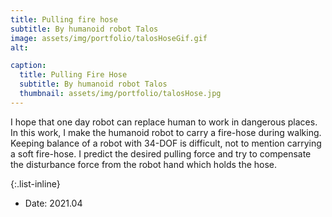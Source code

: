 ```yaml
---
title: Pulling fire hose
subtitle: By humanoid robot Talos
image: assets/img/portfolio/talosHoseGif.gif
alt: 

caption:
  title: Pulling Fire Hose
  subtitle: By humanoid robot Talos
  thumbnail: assets/img/portfolio/talosHose.jpg
---
```

I hope that one day robot can replace human to work in dangerous places. In this work, I make the humanoid robot to carry a fire-hose during walking. Keeping balance of a robot with 34-DOF is difficult, not to mention carrying a soft fire-hose. I predict the desired pulling force and try to compensate the disturbance force from the robot hand which holds the hose. 

{:.list-inline}
- Date: 2021.04


